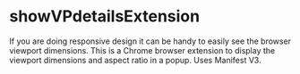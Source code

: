# showVPdetailsExtension
If you are doing responsive design it can be handy to easily see the browser viewport dimensions. This is a Chrome browser extension to display the viewport dimensions and aspect ratio in a popup. Uses Manifest V3.
